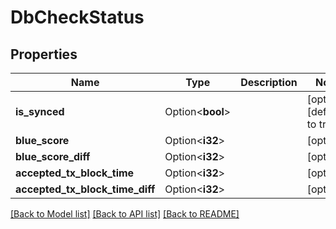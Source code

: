 # DbCheckStatus

## Properties

| Name                            | Type             | Description | Notes                       |
| ------------------------------- | ---------------- | ----------- | --------------------------- |
| **is_synced**                   | Option<**bool**> |             | [optional][default to true] |
| **blue_score**                  | Option<**i32**>  |             | [optional]                  |
| **blue_score_diff**             | Option<**i32**>  |             | [optional]                  |
| **accepted_tx_block_time**      | Option<**i32**>  |             | [optional]                  |
| **accepted_tx_block_time_diff** | Option<**i32**>  |             | [optional]                  |

[[Back to Model list]](../README.md#documentation-for-models) [[Back to API list]](../README.md#documentation-for-api-endpoints) [[Back to README]](../README.md)
